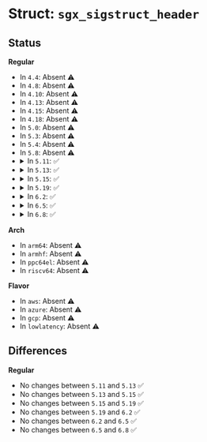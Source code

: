 # Struct: <code>sgx_sigstruct_header</code>

## Status
<b>Regular</b>
<ul>
<li>
In <code>4.4</code>: Absent ⚠️
</li>
<li>
In <code>4.8</code>: Absent ⚠️
</li>
<li>
In <code>4.10</code>: Absent ⚠️
</li>
<li>
In <code>4.13</code>: Absent ⚠️
</li>
<li>
In <code>4.15</code>: Absent ⚠️
</li>
<li>
In <code>4.18</code>: Absent ⚠️
</li>
<li>
In <code>5.0</code>: Absent ⚠️
</li>
<li>
In <code>5.3</code>: Absent ⚠️
</li>
<li>
In <code>5.4</code>: Absent ⚠️
</li>
<li>
In <code>5.8</code>: Absent ⚠️
</li>
<li>
<details>
<summary>In <code>5.11</code>: ✅</summary>

```c
struct sgx_sigstruct_header {
    u64 header1[2];
    u32 vendor;
    u32 date;
    u64 header2[2];
    u32 swdefined;
    u8 reserved1[84];
};
```
</details>
</li>
<li>
<details>
<summary>In <code>5.13</code>: ✅</summary>

```c
struct sgx_sigstruct_header {
    u64 header1[2];
    u32 vendor;
    u32 date;
    u64 header2[2];
    u32 swdefined;
    u8 reserved1[84];
};
```
</details>
</li>
<li>
<details>
<summary>In <code>5.15</code>: ✅</summary>

```c
struct sgx_sigstruct_header {
    u64 header1[2];
    u32 vendor;
    u32 date;
    u64 header2[2];
    u32 swdefined;
    u8 reserved1[84];
};
```
</details>
</li>
<li>
<details>
<summary>In <code>5.19</code>: ✅</summary>

```c
struct sgx_sigstruct_header {
    u64 header1[2];
    u32 vendor;
    u32 date;
    u64 header2[2];
    u32 swdefined;
    u8 reserved1[84];
};
```
</details>
</li>
<li>
<details>
<summary>In <code>6.2</code>: ✅</summary>

```c
struct sgx_sigstruct_header {
    u64 header1[2];
    u32 vendor;
    u32 date;
    u64 header2[2];
    u32 swdefined;
    u8 reserved1[84];
};
```
</details>
</li>
<li>
<details>
<summary>In <code>6.5</code>: ✅</summary>

```c
struct sgx_sigstruct_header {
    u64 header1[2];
    u32 vendor;
    u32 date;
    u64 header2[2];
    u32 swdefined;
    u8 reserved1[84];
};
```
</details>
</li>
<li>
<details>
<summary>In <code>6.8</code>: ✅</summary>

```c
struct sgx_sigstruct_header {
    u64 header1[2];
    u32 vendor;
    u32 date;
    u64 header2[2];
    u32 swdefined;
    u8 reserved1[84];
};
```
</details>
</li>
</ul>
<b>Arch</b>
<ul>
<li>
In <code>arm64</code>: Absent ⚠️
</li>
<li>
In <code>armhf</code>: Absent ⚠️
</li>
<li>
In <code>ppc64el</code>: Absent ⚠️
</li>
<li>
In <code>riscv64</code>: Absent ⚠️
</li>
</ul>
<b>Flavor</b>
<ul>
<li>
In <code>aws</code>: Absent ⚠️
</li>
<li>
In <code>azure</code>: Absent ⚠️
</li>
<li>
In <code>gcp</code>: Absent ⚠️
</li>
<li>
In <code>lowlatency</code>: Absent ⚠️
</li>
</ul>

## Differences
<b>Regular</b>
<ul>
<li>
No changes between <code>5.11</code> and <code>5.13</code> ✅
</li>
<li>
No changes between <code>5.13</code> and <code>5.15</code> ✅
</li>
<li>
No changes between <code>5.15</code> and <code>5.19</code> ✅
</li>
<li>
No changes between <code>5.19</code> and <code>6.2</code> ✅
</li>
<li>
No changes between <code>6.2</code> and <code>6.5</code> ✅
</li>
<li>
No changes between <code>6.5</code> and <code>6.8</code> ✅
</li>
</ul>
